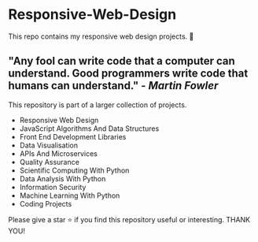 # Responsive-Web-Design
This repo contains  my responsive web design projects. 🎁 

## **"Any fool can write code that a computer can understand. Good programmers write code that humans can understand."** - *Martin Fowler*

This repository is part of a larger collection of projects.
* Responsive Web Design
* JavaScript Algorithms And Data Structures 
* Front End Development Libraries
* Data Visualisation
* APIs And Microservices
* Quality Assurance
* Scientific Computing With Python
* Data Analysis With Python
* Information Security
* Machine Learning With Python
* Coding Projects

Please give a star ⭐ if you find this repository useful or interesting. THANK YOU!
